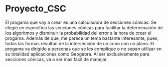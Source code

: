 # Proyecto_CSC
El progama que voy a crear es una calculadora de secciones cónicas. Se elegió en especifico las secciones cónicas para facilitar la determinación de los algoritmos y disminuir la probabilidad del error a la hora de crear el progama. Además de que, me parece un tema bastante interesante, pues, todas las formas resultan de la intersección de un cono con un plano. El progama va dirigido a personas que se les complique o no sepan utilizar en su totalidad aplicaciones como Geogebra. Al ser exclusivamente para secciones cónicas, va a ser más fácil de manejar.
